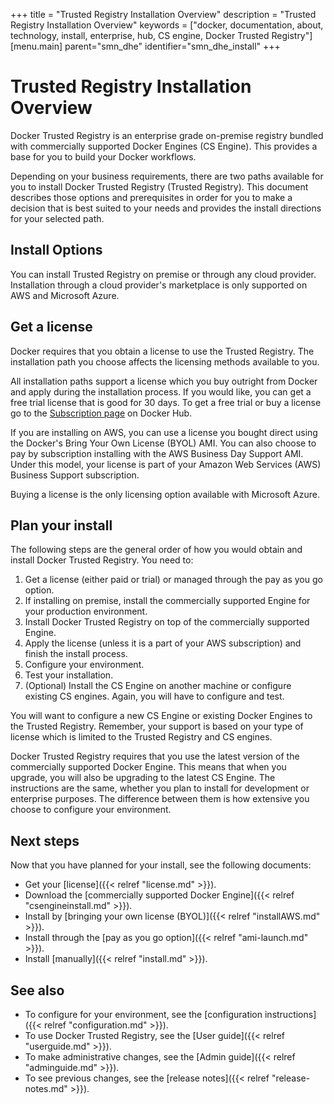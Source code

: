 +++
title = "Trusted Registry Installation Overview"
description = "Trusted Registry Installation Overview"
keywords = ["docker, documentation, about, technology, install, enterprise, hub, CS engine, Docker Trusted Registry"]
[menu.main]
parent="smn_dhe"
identifier="smn_dhe_install"
+++

# Trusted Registry Installation Overview
Docker Trusted Registry is an enterprise grade on-premise registry bundled with commercially supported Docker Engines (CS Engine). This provides a base for you to build your Docker workflows.

Depending on your business requirements, there are two paths available for you to install Docker Trusted Registry (Trusted Registry). This document describes those options and prerequisites in order for you to make a decision that is best suited to your needs and provides the install directions for your selected path.

## Install Options

You can install Trusted Registry on premise or through any cloud provider. Installation through a cloud provider's marketplace is only supported on AWS and Microsoft Azure.

## Get a license

Docker requires that you obtain a license to use the Trusted Registry. The installation path you choose affects the licensing methods available to you.

All installation paths support a license which you buy outright from Docker and
apply during the installation process. If you would like, you can get a free
trial license that is good for 30 days. To get a free trial or buy a
license go to the [Subscription page](https://hub-beta.docker.com/enterprise/)
on Docker Hub.

If you are installing on AWS, you can use a license you bought direct using the Docker's Bring Your Own License (BYOL) AMI. You can also choose to pay by subscription installing with the AWS Business Day Support AMI. Under this model, your license is part of your Amazon Web Services (AWS) Business Support subscription.

Buying a license is the only licensing option available with Microsoft Azure.

## Plan your install

The following steps are the general order of how you would obtain and install Docker Trusted Registry. You need to:

1. Get a license (either paid or trial) or managed through the pay as you go option.
2. If installing on premise, install the commercially supported Engine for your production environment.
3. Install Docker Trusted Registry on top of the commercially supported Engine.
4. Apply the license (unless it is a part of your AWS subscription) and finish the install process.
5. Configure your environment.
6. Test your installation.
7. (Optional) Install the CS Engine on another machine or configure existing CS engines. Again, you will have to configure and test.

You will want to configure a new CS Engine or existing Docker Engines to the Trusted Registry. Remember, your support is based on your type of license which is limited to the Trusted Registry and CS engines.

Docker Trusted Registry requires that you use the latest version of the commercially supported Docker Engine. This means that when you upgrade, you will also be upgrading to the latest CS Engine. The instructions are the same, whether you plan to install for development or enterprise purposes. The difference between them is how extensive you choose to configure your environment.

## Next steps

Now that you have planned for your install, see the following documents:

* Get your [license]({{< relref "license.md" >}}).
* Download the [commercially supported Docker Engine]({{< relref "csengineinstall.md" >}}).
* Install by [bringing your own license (BYOL)]({{< relref "installAWS.md" >}}).
* Install through the [pay as you go option]({{< relref "ami-launch.md" >}}).
* Install [manually]({{< relref "install.md" >}}).

## See also

* To configure for your environment, see the
[configuration instructions]({{< relref "configuration.md" >}}).
* To use Docker Trusted Registry, see the [User guide]({{< relref "userguide.md" >}}).
* To make administrative changes, see the [Admin guide]({{< relref "adminguide.md" >}}).
* To see previous changes, see the [release notes]({{< relref "release-notes.md" >}}).
